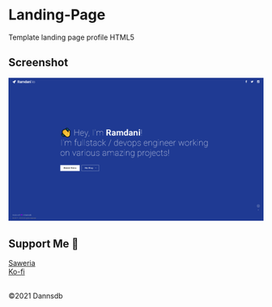 # Landing-Page

Template landing page profile HTML5

## Screenshot

<img src="Images/demo.png">

## Support Me 💙

<a href="https://saweria.co/dannsdb">Saweria</a>
<br>
<a href="https://ko-fi.com/itsramm ">Ko-fi</a>

<br>©2021 Dannsdb
